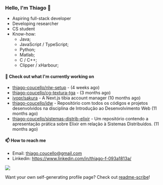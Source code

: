 ### Hello, I'm Thiago 👋

* Aspiring full-stack developer
* Developing researcher
* CS student
* Know-how:
  * Java;
  * JavaScript / TypeScript;
  * Python;
  * Matlab;
  * C / C++;
  * Clipper / xHarbour;

#### 👷 Check out what I'm currently working on

- [thiago-coucello/nlw-setup](https://github.com/thiago-coucello/nlw-setup) -  (4 weeks ago)
- [thiago-coucello/cg-textura-tga](https://github.com/thiago-coucello/cg-textura-tga) -  (3 months ago)
- [ivopr/sakura](https://github.com/ivopr/sakura) - A Next.js tibia account manager (10 months ago)
- [thiago-coucello/idw](https://github.com/thiago-coucello/idw) - Repositório com todos os códigos e projetos desenvolvidos na disciplina de Introdução ao Desenvolvimento Web (11 months ago)
- [thiago-coucello/sistemas-distrib-elixir](https://github.com/thiago-coucello/sistemas-distrib-elixir) - Um repositório contendo a apresentação prática sobre Elixir em relação à Sistemas Distribuídos. (11 months ago)

#### 📫 How to reach me

- Email: [thiago.coucello@gmail.com](mailto://thiago.coucello@gmail.com)
- Linkedin: https://www.linkedin.com/in/thiago-f-093a1813a/

![](https://github-readme-stats.vercel.app/api/top-langs/?username=thiago-coucello&langs_count=10&layout=compact&theme=react&hide_border=true&bg_color=0D1117&title_color=5ce1e6&icon_color=5ce1e6)

Want your own self-generating profile page? Check out [readme-scribe](https://github.com/muesli/readme-scribe)!